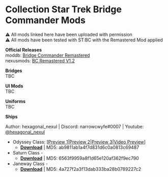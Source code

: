 # Collection Star Trek Bridge Commander Mods
⚠ All mods linked here have been uploaded with permission<br />
⚠ All mods have been tested with ST:BC with the Remastered Mod applied

**Official Releases**<br />
moddb: [Bridge Commander Remastered](https://www.moddb.com/games/star-trek-bridge-commander/downloads/bridge-commander-remastered)<br />
nexusmods: [BC Remastered V1.2](https://www.nexusmods.com/startrekbridgecommmander/mods/4012?tab=files)

**Bridges**<br />
TBC

**UI Mods**<br />
TBC

**Uniforms**<br />
TBC

**Ships**<br />

Author: hexagonal_nexul | Discord: narrowcwyfe#0007 | Youtube: [@hexagonal_nexul](https://www.youtube.com/@hexagonal_nexul) <br />
- Odyssey Class: [[Preview 1](./ships/Preview/Odyssey01.png)|[Preview 2](./ships/Preview/Odyssey02.png)|[Preview 3](./ships/Preview/Odyssey03.jpg)|[Video Preview](https://www.youtube.com/watch?v=BjI3S0DWR0A)]<br />
  - [**Download**](https://github.com/battlepanda/stbc-mods/raw/main/ships/Release/Odyssey%20Class.zip) | MD5: ab9811ab1a4f7d831d6c0a0813c69487
- Saturn Class - <br />
  - [**Download**](https://github.com/battlepanda/stbc-mods/raw/main/ships/Release/Saturn%20Class%20U.S.S.%20Gateway.zip) | MD5: 6563f9959a8f1d65e120af362f9ec790
- Janeway Class - <br />
  - [**Download**](https://github.com/battlepanda/stbc-mods/raw/main/ships/Release/Janeway%20Class.zip) | MD5: 4a727f2a3f13dab333ba28b0789227c2
